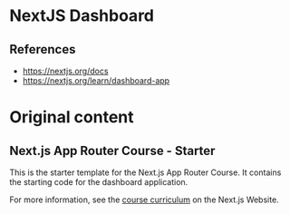 # NextJS Dashboard

## References

- https://nextjs.org/docs
- https://nextjs.org/learn/dashboard-app

# Original content

## Next.js App Router Course - Starter

This is the starter template for the Next.js App Router Course. It contains the starting code for the dashboard application.

For more information, see the [course curriculum](https://nextjs.org/learn) on the Next.js Website.
